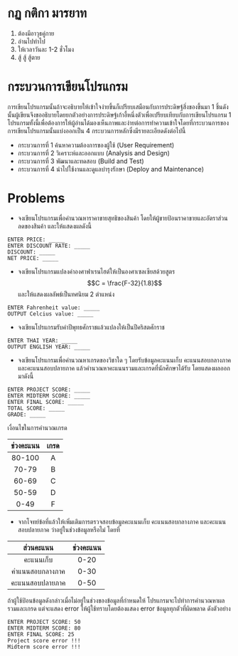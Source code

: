 # กฏ กติกา มารยาท

1. ต้องมีอาวุธคู่กาย
2. อ่านไปทำไป
3. ให้เวลาวันละ 1-2 ชั่วโมง
4. สู้ สู้ สู้ตาย

# กระบวนการเขียนโปรแกรม
การเขียนโปรแกรมนั้นถ้าจะอธิบายให้เข้าใจง่ายขึ้นก็เปรียบเสมือนกับการประดิษฐ์สิ่งของขึ้นมา 1 ชิ้นดังนั้นผู้เขียนจึงขออธิบายโดยยกตัวอย่างการประดิษฐ์เก้าอี้หนึ่งตัวเพื่อเปรียบเทียบกับการเขียนโปรแกรม 1 โปรแกรมทั้งนี้เพื่อต้องการให้ผู้อ่านได้มองเห็นภาพและง่ายต่อการทำความเข้าใจโดยที่กระบวนการของการเขียนโปรแกรมนั้นแบ่งออกเป็น 4 กระบวนการหลักซึ่งมีรายละเอียดดังต่อไปนี้

- กระบวนการที่ 1 ค้นหาความต้องการของผู้ใช้ (User Requirement)
- กระบวนการที่ 2 วิเคราะห์และออกแบบ (Analysis and Design)
- กระบวนการที่ 3 พัฒนาและทดสอบ (Build and Test)
- กระบวนการที่ 4 นำไปใช้งานและดูแลบำรุงรักษา (Deploy and Maintenance)

# Problems
- จงเขียนโปรแกรมเพื่อคำนวณหาราคาขายสุทธิของสินค้า โดยให้ผู้ขายป้อนราคาขายและอัตราส่วนลดของสินค้า และให้แสดงผลดังนี้

```
ENTER PRICE: _____
ENTER DISCOUNT RATE: _____
DISCOUNT: _____
NET PRICE: _____
```

- จงเขียนโปรแกรมแปลงค่าองศาฟาเรนไฮต์ให้เป็นองศาเซลเซียสด้วยสูตร $$C = \frac{F-32}{1.8}$$ และให้แสดงผลลัพธ์เป็นทศนิยม 2 ตำแหน่ง

```
ENTER Fahrenheit value: _____
OUTPUT Celcius value: _____
```

- จงเขียนโปรแกรมรับค่าปีพุทธศักราชแล้วแปลงให้เป็นปีคริสตศักราช

```
ENTER THAI YEAR: _____
OUTPUT ENGLISH YEAR: _____
```

- จงเขียนโปรแกรมเพื่อคำนวณหาเกรดของวิชาใด ๆ โดยรับข้อมูลคะแนนเก็บ คะแนนสอบกลางภาค และคะแนนสอบปลายภาค แล้วคำนวณหาคะแนนรวมและเกรดที่นักศึกษาได้รับ โดยแสดงผลออกมาดังนี้

```
ENTER PROJECT SCORE: _____
ENTER MIDTERM SCORE: _____
ENTER FINAL SCORE: _____
TOTAL SCORE: _____
GRADE: _____
```

เงื่อนไขในการคำนวณเกรด

| ช่วงคะแนน | เกรด |
|:--------:|:----:|
|  80-100  |   A  |
|   70-79  |   B  |
|   60-69  |   C  |
|   50-59  |   D  |
|   0-49   |   F  |

- จากโจทย์ข้อที่แล้วให้เพิ่มเติมการตรวจสอบข้อมูลคะแนนเก็บ คะแนนสอบกลางภาค และคะแนนสอบปลายภาค ว่าอยู่ในช่วงข้อมูลหรือไม่ โดยที่

|     ส่วนคะแนน    | ช่วงคะแนน |
|:---------------:|:--------:|
|     คะแนนเก็บ    |   0-20   |
| คำแนนสอบกลางภาค |   0-30   |
| คะแนนสอบปลายภาค |   0-50   |

ถ้าผู้ใช้ป้อนข้อมูลดังกล่าวเมื่อไม่อยู่ในช่วงของข้อมูลที่กำหนดให้ โปรแกรมจะไปทำการคำนวณหาผลรวมและเกรด แต่จะแสดง error ให้ผู้ใช้ทราบโดยต้องแสดง error ข้อมูลทุกตัวที่ผิดพลาด ดังตัวอย่าง

```
ENTER PROJECT SCORE: 50
ENTER MIDTERM SCORE: 80
ENTER FINAL SCORE: 25
Project score error !!!
Midterm score error !!!
```
